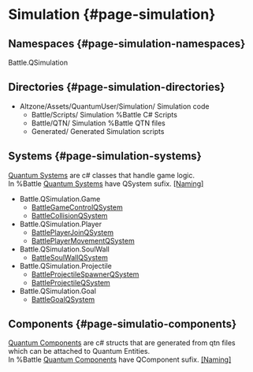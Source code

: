 # Simulation {#page-simulation}

## Namespaces {#page-simulation-namespaces}

Battle.QSimulation

## Directories {#page-simulation-directories}

- Altzone/Assets/QuantumUser/Simulation/  Simulation code
  - Battle/Scripts/  Simulation %Battle C# Scripts
  - Battle/QTN/  Simulation %Battle QTN files
  - Generated/ Generated Simulation scripts

## Systems {#page-simulation-systems}

[Quantum Systems](https://doc.photonengine.com/quantum/current/manual/quantum-ecs/systems) are c# classes that handle game logic.  
In %Battle [Quantum Systems](https://doc.photonengine.com/quantum/current/manual/quantum-ecs/systems) have QSystem sufix. [[Naming]](#index-naming)

- Battle.QSimulation.Game
  - [BattleGameControlQSystem](#Battle.QSimulation.Game.BattleGameControlQSystem)
  - [BattleCollisionQSystem](#Battle.QSimulation.Game.BattleCollisionQSystem)
- Battle.QSimulation.Player
  - [BattlePlayerJoinQSystem](#Battle.QSimulation.Player.BattlePlayerJoinQSystem) 
  - [BattlePlayerMovementQSystem](#Battle.QSimulation.Player.BattlePlayerMovementQSystem)
- Battle.QSimulation.SoulWall
  - [BattleSoulWallQSystem](#Battle.QSimulation.SoulWall.BattleSoulWallQSystem)
- Battle.QSimulation.Projectile
  - [BattleProjectileSpawnerQSystem](#Battle.QSimulation.Projectile.BattleProjectileSpawnerQSystem)
  - [BattleProjectileQSystem](#Battle.QSimulation.Projectile.BattleProjectileQSystem)
- Battle.QSimulation.Goal
  - [BattleGoalQSystem](#Battle.QSimulation.Goal.BattleGoalQSystem)

## Components {#page-simulatio-components}

[Quantum Components](https://doc.photonengine.com/quantum/current/manual/quantum-ecs/dsl) are c# structs that are generated from qtn files which can be attached to Quantum Entities.  
In %Battle [Quantum Components](https://doc.photonengine.com/quantum/current/manual/quantum-ecs/dsl) have QComponent sufix. [[Naming]](#index-naming)
